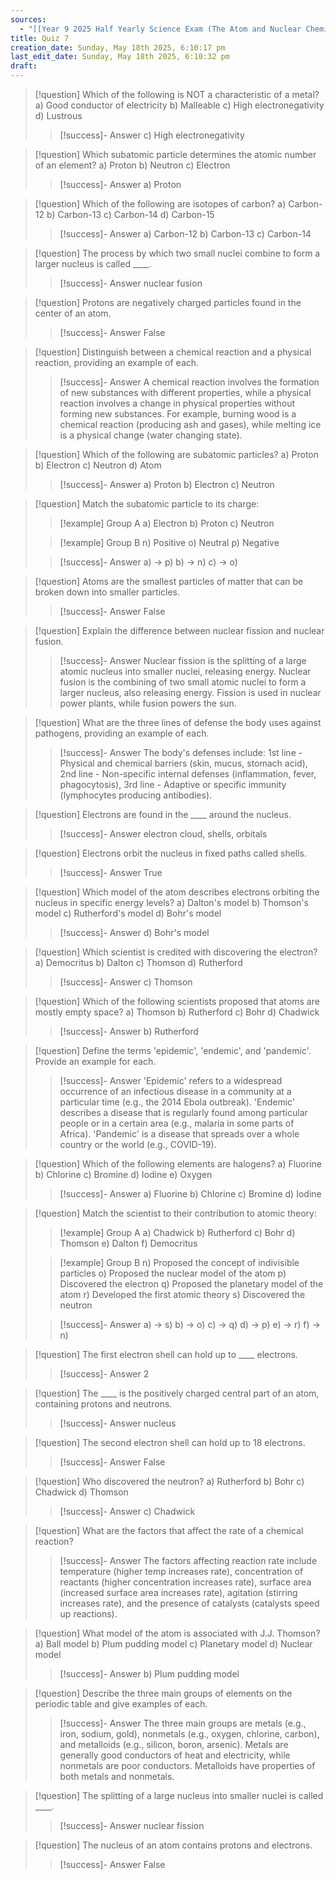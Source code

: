 ```yaml
---
sources:
  - "[[Year 9 2025 Half Yearly Science Exam (The Atom and Nuclear Chemistry + Diseases) 😊]]"
title: Quiz 7
creation_date: Sunday, May 18th 2025, 6:10:17 pm
last_edit_date: Sunday, May 18th 2025, 6:10:32 pm
draft:
---
```

> [!question] Which of the following is NOT a characteristic of a metal?
> a) Good conductor of electricity
> b) Malleable
> c) High electronegativity
> d) Lustrous
> > [!success]- Answer
> > c) High electronegativity

> [!question] Which subatomic particle determines the atomic number of an element?
> a) Proton
> b) Neutron
> c) Electron
> > [!success]- Answer
> > a) Proton

> [!question] Which of the following are isotopes of carbon?
> a) Carbon-12
> b) Carbon-13
> c) Carbon-14
> d) Carbon-15
> > [!success]- Answer
> > a) Carbon-12
> > b) Carbon-13
> > c) Carbon-14

> [!question] The process by which two small nuclei combine to form a larger nucleus is called ____.
> > [!success]- Answer
> > nuclear fusion

> [!question] Protons are negatively charged particles found in the center of an atom.
> > [!success]- Answer
> > False

> [!question] Distinguish between a chemical reaction and a physical reaction, providing an example of each.
> > [!success]- Answer
> > A chemical reaction involves the formation of new substances with different properties, while a physical reaction involves a change in physical properties without forming new substances. For example, burning wood is a chemical reaction (producing ash and gases), while melting ice is a physical change (water changing state).

> [!question] Which of the following are subatomic particles?
> a) Proton
> b) Electron
> c) Neutron
> d) Atom
> > [!success]- Answer
> > a) Proton
> > b) Electron
> > c) Neutron

> [!question] Match the subatomic particle to its charge:
> > [!example] Group A
> > a) Electron
> > b) Proton
> > c) Neutron
>
> > [!example] Group B
> > n) Positive
> > o) Neutral
> > p) Negative
>
> > [!success]- Answer
> > a) -> p)
> > b) -> n)
> > c) -> o)

> [!question] Atoms are the smallest particles of matter that can be broken down into smaller particles.
> > [!success]- Answer
> > False

> [!question] Explain the difference between nuclear fission and nuclear fusion.
> > [!success]- Answer
> > Nuclear fission is the splitting of a large atomic nucleus into smaller nuclei, releasing energy. Nuclear fusion is the combining of two small atomic nuclei to form a larger nucleus, also releasing energy.  Fission is used in nuclear power plants, while fusion powers the sun.

> [!question] What are the three lines of defense the body uses against pathogens, providing an example of each.
> > [!success]- Answer
> > The body's defenses include: 1st line - Physical and chemical barriers (skin, mucus, stomach acid), 2nd line - Non-specific internal defenses (inflammation, fever, phagocytosis), 3rd line - Adaptive or specific immunity (lymphocytes producing antibodies).

> [!question] Electrons are found in the ____ around the nucleus.
> > [!success]- Answer
> > electron cloud, shells, orbitals

> [!question] Electrons orbit the nucleus in fixed paths called shells.
> > [!success]- Answer
> > True

> [!question] Which model of the atom describes electrons orbiting the nucleus in specific energy levels?
> a) Dalton's model
> b) Thomson's model
> c) Rutherford's model
> d) Bohr's model
> > [!success]- Answer
> > d) Bohr's model

> [!question] Which scientist is credited with discovering the electron?
> a) Democritus
> b) Dalton
> c) Thomson
> d) Rutherford
> > [!success]- Answer
> > c) Thomson

> [!question] Which of the following scientists proposed that atoms are mostly empty space?
> a) Thomson
> b) Rutherford
> c) Bohr
> d) Chadwick
> > [!success]- Answer
> > b) Rutherford

> [!question] Define the terms 'epidemic', 'endemic', and 'pandemic'. Provide an example for each.
> > [!success]- Answer
> > 'Epidemic' refers to a widespread occurrence of an infectious disease in a community at a particular time (e.g., the 2014 Ebola outbreak). 'Endemic' describes a disease that is regularly found among particular people or in a certain area (e.g., malaria in some parts of Africa). 'Pandemic' is a disease that spreads over a whole country or the world (e.g., COVID-19).

> [!question] Which of the following elements are halogens?
> a) Fluorine
> b) Chlorine
> c) Bromine
> d) Iodine
> e) Oxygen
> > [!success]- Answer
> > a) Fluorine
> > b) Chlorine
> > c) Bromine
> > d) Iodine

> [!question] Match the scientist to their contribution to atomic theory:
> > [!example] Group A
> > a) Chadwick
> > b) Rutherford
> > c) Bohr
> > d) Thomson
> > e) Dalton
> > f) Democritus
>
> > [!example] Group B
> > n) Proposed the concept of indivisible particles
> > o) Proposed the nuclear model of the atom
> > p) Discovered the electron
> > q) Proposed the planetary model of the atom
> > r) Developed the first atomic theory
> > s) Discovered the neutron
>
> > [!success]- Answer
> > a) -> s)
> > b) -> o)
> > c) -> q)
> > d) -> p)
> > e) -> r)
> > f) -> n)

> [!question] The first electron shell can hold up to ____ electrons.
> > [!success]- Answer
> > 2

> [!question] The ____ is the positively charged central part of an atom, containing protons and neutrons.
> > [!success]- Answer
> > nucleus

> [!question] The second electron shell can hold up to 18 electrons.
> > [!success]- Answer
> > False

> [!question] Who discovered the neutron?
> a) Rutherford
> b) Bohr
> c) Chadwick
> d) Thomson
> > [!success]- Answer
> > c) Chadwick

> [!question] What are the factors that affect the rate of a chemical reaction?
> > [!success]- Answer
> > The factors affecting reaction rate include temperature (higher temp increases rate), concentration of reactants (higher concentration increases rate), surface area (increased surface area increases rate), agitation (stirring increases rate), and the presence of catalysts (catalysts speed up reactions).

> [!question] What model of the atom is associated with J.J. Thomson?
> a) Ball model
> b) Plum pudding model
> c) Planetary model
> d) Nuclear model
> > [!success]- Answer
> > b) Plum pudding model

> [!question] Describe the three main groups of elements on the periodic table and give examples of each.
> > [!success]- Answer
> > The three main groups are metals (e.g., iron, sodium, gold), nonmetals (e.g., oxygen, chlorine, carbon), and metalloids (e.g., silicon, boron, arsenic). Metals are generally good conductors of heat and electricity, while nonmetals are poor conductors. Metalloids have properties of both metals and nonmetals.

> [!question] The splitting of a large nucleus into smaller nuclei is called ____.
> > [!success]- Answer
> > nuclear fission

> [!question] The nucleus of an atom contains protons and electrons.
> > [!success]- Answer
> > False
